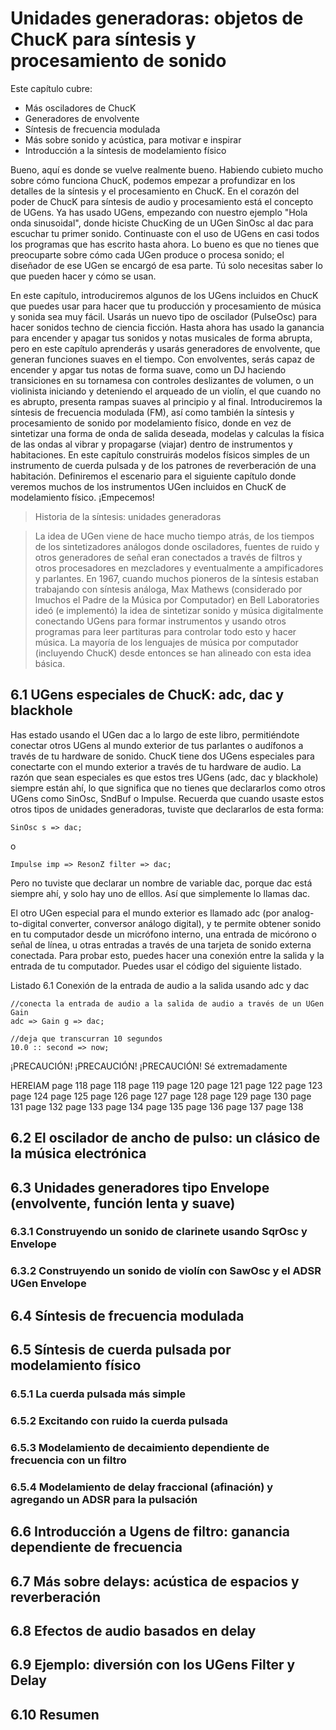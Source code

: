 # Unidades generadoras: objetos de ChucK para síntesis y procesamiento de sonido

Este capítulo cubre:
* Más osciladores de ChucK
* Generadores de envolvente
* Síntesis de frecuencia modulada
* Más sobre sonido y acústica, para motivar e inspirar
* Introducción a la síntesis de modelamiento físico

Bueno, aquí es donde se vuelve realmente bueno. Habiendo cubieto mucho sobre cómo funciona ChucK, podemos empezar a profundizar en los detalles de la síntesis y el procesamiento en ChucK. En el corazón del poder de ChucK para síntesis de audio y procesamiento está el concepto de UGens. Ya has usado UGens, empezando con nuestro ejemplo "Hola onda sinusoidal", donde hiciste ChucKing de un UGen SinOsc al dac para escuchar tu primer sonido. Continuaste con el uso de UGens en casi todos los programas que has escrito hasta ahora. Lo bueno es que no tienes que preocuparte sobre cómo cada UGen produce o procesa sonido; el diseñador de ese UGen se encargó de esa parte. Tú solo necesitas saber lo que pueden hacer y cómo se usan.

En este capítulo, introduciremos algunos de los UGens incluidos en ChucK que puedes usar para hacer que tu producción y procesamiento de música y sonida sea muy fácil. Usarás un nuevo tipo de oscilador (PulseOsc) para hacer sonidos techno de ciencia ficción. Hasta ahora has usado la ganancia para encender y apagar tus sonidos y notas musicales de forma abrupta, pero en este capítulo aprenderás y usarás generadores de envolvente, que generan funciones suaves en el tiempo. Con envolventes, serás capaz de encender y apgar tus notas de forma suave, como un DJ haciendo transiciones en su tornamesa con controles deslizantes de volumen, o un violinista iniciando y deteniendo el arqueado de un violín, el que cuando no es abrupto, presenta rampas suaves al principio y al final. Introduciremos la síntesis de frecuencia modulada (FM), así como también la síntesis y procesamiento de sonido por modelamiento físico, donde en vez de sintetizar una forma de onda de salida deseada, modelas y calculas la física de las ondas al vibrar y propagarse (viajar) dentro de instrumentos y habitaciones. En este capítulo construirás modelos físicos simples de un instrumento de cuerda pulsada y de los patrones de reverberación de una habitación. Definiremos el escenario para el siguiente capítulo donde veremos muchos de los instrumentos UGen incluidos en ChucK de modelamiento físico. ¡Empecemos!

> Historia de la síntesis: unidades generadoras

> La idea de UGen viene de hace mucho tiempo atrás, de los tiempos de los sintetizadores análogos donde osciladores, fuentes de ruido y otros generadores de señal eran conectados a través de filtros y otros procesadores en mezcladores y eventualmente a ampificadores y parlantes. En 1967, cuando muchos pioneros de la síntesis estaban trabajando con síntesis análoga, Max Mathews (considerado por lmuchos el Padre de la Música por Computador) en Bell Laboratories ideó (e implementó) la idea de sintetizar sonido y música digitalmente conectando UGens para formar instrumentos y usando otros programas para leer partituras para controlar todo esto y hacer música. La mayoría de los lenguajes de música por computador (incluyendo ChucK) desde entonces se han alineado con esta idea básica.

## 6.1 UGens especiales de ChucK: adc, dac y blackhole

Has estado usando el UGen dac a lo largo de este libro, permitiéndote conectar otros UGens al mundo exterior de tus parlantes o audífonos a través de tu hardware de sonido. ChucK tiene dos UGens especiales para conectarte con el mundo exterior a través de tu hardware de audio. La razón que sean especiales es que estos tres UGens (adc, dac y blackhole) siempre están ahí, lo que significa que no tienes que declararlos como otros UGens como SinOsc, SndBuf o Impulse. Recuerda que cuando usaste estos otros tipos de unidades generadoras, tuviste que declararlos de esta forma:

```chuck
SinOsc s => dac;
```

o

```chuck
Impulse imp => ResonZ filter => dac;
```

Pero no tuviste que declarar un nombre de variable dac, porque dac está siempre ahí, y solo hay uno de elllos. Así que simplemente lo llamas dac.

El otro UGen especial para el mundo exterior es llamado adc (por analog-to-digital converter, conversor análogo digital), y te permite obtener sonido en tu computador desde un micrófono interno, una entrada de micórono o señal de línea, u otras entradas a través de una tarjeta de sonido externa conectada. Para probar esto, puedes hacer una conexión entre la salida y la entrada de tu computador. Puedes usar el código del siguiente listado.

Listado 6.1 Conexión de la entrada de audio a la salida usando adc y dac

```chuck
//conecta la entrada de audio a la salida de audio a través de un UGen Gain
adc => Gain g => dac;

//deja que transcurran 10 segundos
10.0 :: second => now;
```

¡PRECAUCIÓN! ¡PRECAUCIÓN! ¡PRECAUCIÓN! Sé extremadamente

HEREIAM
page 118
page 118
page 119
page 120
page 121
page 122
page 123
page 124
page 125
page 126
page 127
page 128
page 129
page 130
page 131
page 132
page 133
page 134
page 135
page 136
page 137
page 138


## 6.2 El oscilador de ancho de pulso: un clásico de la música electrónica

## 6.3 Unidades generadores tipo Envelope (envolvente, función lenta y suave)

### 6.3.1 Construyendo un sonido de clarinete usando SqrOsc y Envelope

### 6.3.2 Construyendo un sonido de violín con SawOsc y el ADSR UGen Envelope

## 6.4 Síntesis de frecuencia modulada

## 6.5 Síntesis de cuerda pulsada por modelamiento físico

### 6.5.1 La cuerda pulsada más simple

### 6.5.2 Excitando con ruido la cuerda pulsada

### 6.5.3 Modelamiento de decaimiento dependiente de frecuencia con un filtro

### 6.5.4 Modelamiento de delay fraccional (afinación) y agregando un ADSR para la pulsación

## 6.6 Introducción a Ugens de filtro: ganancia dependiente de frecuencia

## 6.7 Más sobre delays: acústica de espacios y reverberación

## 6.8 Efectos de audio basados en delay

## 6.9 Ejemplo: diversión con los UGens Filter y Delay

## 6.10 Resumen
